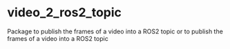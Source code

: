 # video_2_ros2_topic
Package to publish the frames of a video into a ROS2 topic or to publish the frames of a video into a ROS2 topic
